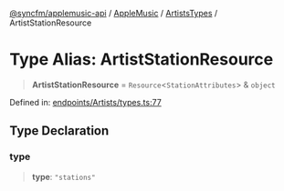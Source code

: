 [@syncfm/applemusic-api](../../../../../../globals.md) / [AppleMusic](../../../index.md) / [ArtistsTypes](../index.md) / ArtistStationResource

# Type Alias: ArtistStationResource

> **ArtistStationResource** = `Resource`\<`StationAttributes`\> & `object`

Defined in: [endpoints/Artists/types.ts:77](https://github.com/sync-fm/applemusic-api/blob/9471caba6a6b5bc92263ffc6e5d9c04672ec1f7f/src/endpoints/Artists/types.ts#L77)

## Type Declaration

### type

> **type**: `"stations"`
